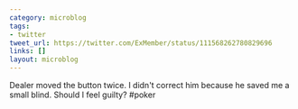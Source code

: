 ```yaml
---
category: microblog
tags:
- twitter
tweet_url: https://twitter.com/ExMember/status/111568262780829696
links: []
layout: microblog
---
```

Dealer moved the button twice. I didn't correct him because he saved me a small blind. Should I feel guilty? #poker
